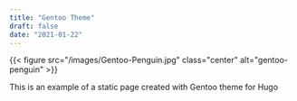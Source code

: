 ```yaml
---
title: "Gentoo Theme"
draft: false
date: "2021-01-22"
---
```


{{< figure src="/images/Gentoo-Penguin.jpg" class="center" alt="gentoo-penguin" >}}

This is an example of a static page created with Gentoo theme for Hugo
